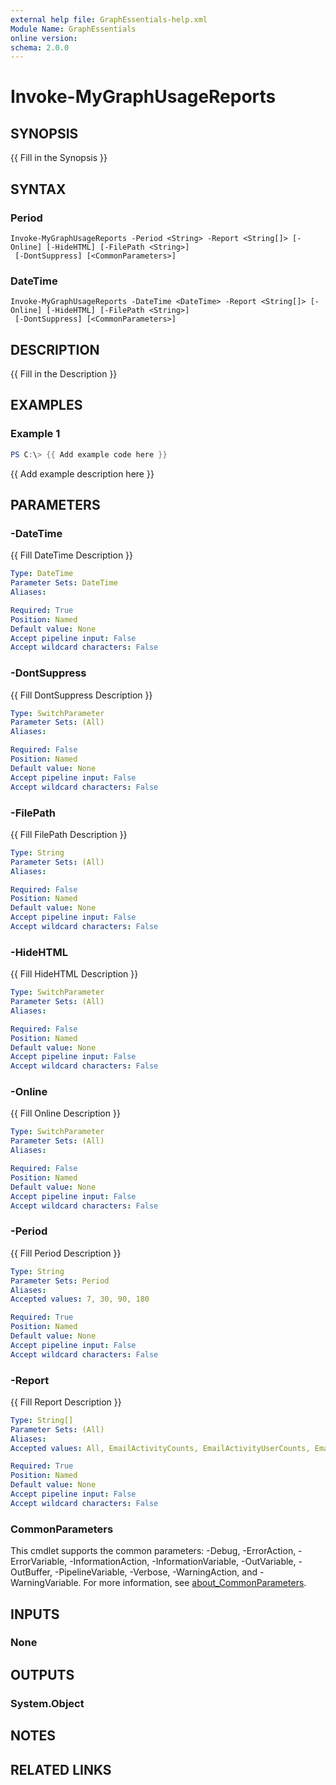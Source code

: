 ```yaml
---
external help file: GraphEssentials-help.xml
Module Name: GraphEssentials
online version:
schema: 2.0.0
---
```


# Invoke-MyGraphUsageReports

## SYNOPSIS
{{ Fill in the Synopsis }}

## SYNTAX

### Period
```
Invoke-MyGraphUsageReports -Period <String> -Report <String[]> [-Online] [-HideHTML] [-FilePath <String>]
 [-DontSuppress] [<CommonParameters>]
```

### DateTime
```
Invoke-MyGraphUsageReports -DateTime <DateTime> -Report <String[]> [-Online] [-HideHTML] [-FilePath <String>]
 [-DontSuppress] [<CommonParameters>]
```

## DESCRIPTION
{{ Fill in the Description }}

## EXAMPLES

### Example 1
```powershell
PS C:\> {{ Add example code here }}
```

{{ Add example description here }}

## PARAMETERS

### -DateTime
{{ Fill DateTime Description }}

```yaml
Type: DateTime
Parameter Sets: DateTime
Aliases:

Required: True
Position: Named
Default value: None
Accept pipeline input: False
Accept wildcard characters: False
```

### -DontSuppress
{{ Fill DontSuppress Description }}

```yaml
Type: SwitchParameter
Parameter Sets: (All)
Aliases:

Required: False
Position: Named
Default value: None
Accept pipeline input: False
Accept wildcard characters: False
```

### -FilePath
{{ Fill FilePath Description }}

```yaml
Type: String
Parameter Sets: (All)
Aliases:

Required: False
Position: Named
Default value: None
Accept pipeline input: False
Accept wildcard characters: False
```

### -HideHTML
{{ Fill HideHTML Description }}

```yaml
Type: SwitchParameter
Parameter Sets: (All)
Aliases:

Required: False
Position: Named
Default value: None
Accept pipeline input: False
Accept wildcard characters: False
```

### -Online
{{ Fill Online Description }}

```yaml
Type: SwitchParameter
Parameter Sets: (All)
Aliases:

Required: False
Position: Named
Default value: None
Accept pipeline input: False
Accept wildcard characters: False
```

### -Period
{{ Fill Period Description }}

```yaml
Type: String
Parameter Sets: Period
Aliases:
Accepted values: 7, 30, 90, 180

Required: True
Position: Named
Default value: None
Accept pipeline input: False
Accept wildcard characters: False
```

### -Report
{{ Fill Report Description }}

```yaml
Type: String[]
Parameter Sets: (All)
Aliases:
Accepted values: All, EmailActivityCounts, EmailActivityUserCounts, EmailActivityUserDetail, EmailAppUsageAppsUserCounts, EmailAppUsageUserCounts, EmailAppUsageUserDetail, EmailAppUsageVersionsUserCounts, MailboxUsageDetail, MailboxUsageMailboxCounts, MailboxUsageQuotaStatusMailboxCounts, MailboxUsageStorage, Office365ActivationCounts, Office365ActivationsUserCounts, Office365ActivationsUserDetail, Office365ActiveUserCounts, Office365ActiveUserDetail, Office365GroupsActivityCounts, Office365GroupsActivityDetail, Office365GroupsActivityFileCounts, Office365GroupsActivityGroupCounts, Office365GroupsActivityStorage, Office365ServicesUserCounts, OneDriveActivityFileCounts, OneDriveActivityUserCounts, OneDriveActivityUserDetail, OneDriveUsageAccountCounts, OneDriveUsageAccountDetail, OneDriveUsageFileCounts, OneDriveUsageStorage, SharePointActivityFileCounts, SharePointActivityPages, SharePointActivityUserCounts, SharePointActivityUserDetail, SharePointSiteUsageDetail, SharePointSiteUsageFileCounts, SharePointSiteUsagePages, SharePointSiteUsageSiteCounts, SharePointSiteUsageStorage, SkypeForBusinessActivityCounts, SkypeForBusinessActivityUserCounts, SkypeForBusinessActivityUserDetail, SkypeForBusinessDeviceUsageDistributionUserCounts, SkypeForBusinessDeviceUsageUserCounts, SkypeForBusinessDeviceUsageUserDetail, SkypeForBusinessOrganizerActivityCounts, SkypeForBusinessOrganizerActivityMinuteCounts, SkypeForBusinessOrganizerActivityUserCounts, SkypeForBusinessParticipantActivityCounts, SkypeForBusinessParticipantActivityMinuteCounts, SkypeForBusinessParticipantActivityUserCounts, SkypeForBusinessPeerToPeerActivityCounts, SkypeForBusinessPeerToPeerActivityMinuteCounts, SkypeForBusinessPeerToPeerActivityUserCounts, TeamsDeviceUsageDistributionUserCounts, TeamsDeviceUsageUserCounts, TeamsDeviceUsageUserDetail, TeamsUserActivityCounts, TeamsUserActivityUserCounts, TeamsUserActivityUserDetail, YammerActivityCounts, YammerActivityUserCounts, YammerActivityUserDetail, YammerDeviceUsageDistributionUserCounts, YammerDeviceUsageUserCounts, YammerDeviceUsageUserDetail, YammerGroupsActivityCounts, YammerGroupsActivityDetail, YammerGroupsActivityGroupCounts

Required: True
Position: Named
Default value: None
Accept pipeline input: False
Accept wildcard characters: False
```

### CommonParameters
This cmdlet supports the common parameters: -Debug, -ErrorAction, -ErrorVariable, -InformationAction, -InformationVariable, -OutVariable, -OutBuffer, -PipelineVariable, -Verbose, -WarningAction, and -WarningVariable. For more information, see [about_CommonParameters](http://go.microsoft.com/fwlink/?LinkID=113216).

## INPUTS

### None

## OUTPUTS

### System.Object
## NOTES

## RELATED LINKS
